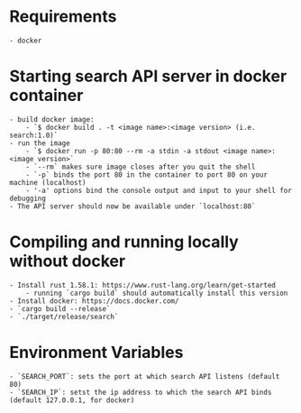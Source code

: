 # Requirements
    - docker

# Starting search API server in docker container
    - build docker image:
        - `$ docker build . -t <image name>:<image version> (i.e. search:1.0)`
    - run the image
        - `$ docker run -p 80:80 --rm -a stdin -a stdout <image name>:<image version>`
        - `--rm` makes sure image closes after you quit the shell
        - `-p` binds the port 80 in the container to port 80 on your machine (localhost)
        - '-a' options bind the console output and input to your shell for debugging
    - The API server should now be available under `localhost:80`

# Compiling and running locally without docker
    - Install rust 1.58.1: https://www.rust-lang.org/learn/get-started
        - running `cargo build` should automatically install this version
    - Install docker: https://docs.docker.com/
    - `cargo build --release`
    - `./target/release/search`

# Environment Variables
    - `SEARCH_PORT`: sets the port at which search API listens (default 80)
    - `SEARCH_IP`: setst the ip address to which the search API binds (default 127.0.0.1, for docker) 
